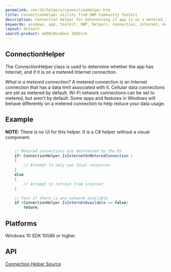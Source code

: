 ```yaml
---
permalink: /en-US/helpers/connectionHelper.htm
title: ConnectionHelper utility from UWP Community Toolkit
description: Connection Helper for determining if app is on a metered Internet connection
keywords: windows, app, toolkit, UWP, helpers, connection, internet, metered
layout: default
search.product: eADQiWindows 10XVcnh
---
```


## ConnectionHelper

The ConnectionHelper class is used to determine whether the app has Internet, and if it is on a metered Internet connection.

_What is a metered connection?_
A metered connection is an Internet connection that has a data limit associated with it. Cellular data connections are set as metered by default. Wi-Fi network connections can be set to metered, but aren't by default. Some apps and features in Windows will behave differently on a metered connection to help reduce your data usage.

## Example

**NOTE:** There is no UI for this helper.  It is a C# helper without a visual component.

```C#

	// Metered connections are determined by the OS
    if( ConnectionHelper.IsInternetOnMeteredConnection )
    {
        // Attempt to only use local resources
    }
    else
    {
        // Attempt to refresh from internet
    }

	// Test if there is any network available
    if (ConnectionHelper.IsInternetAvailable == false)
        return;
```

## Platforms

Windows 10 SDK 10586 or higher

## API

[Connection Helper Source](https://github.com/Microsoft/UWPCommunityToolkit/blob/master/Microsoft.Toolkit.Uwp/Helpers/ConnectionHelper.cs)
